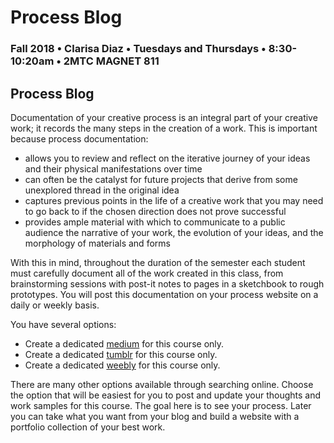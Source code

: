 # Process Blog

### Fall 2018 • Clarisa Diaz • Tuesdays and Thursdays • 8:30-10:20am • 2MTC MAGNET 811

## Process Blog

Documentation of your creative process is an integral part of your creative work; it records the many steps in the creation of a work. This is important because process documentation:

* allows you to review and reflect on the iterative journey of your ideas and their physical manifestations over time
* can often be the catalyst for future projects that derive from some unexplored thread in the original idea
* captures previous points in the life of a creative work that you may need to go back to if the chosen direction does not prove successful
* provides ample material with which to communicate to a public audience the narrative of your work, the evolution of your ideas, and the morphology of materials and forms

With this in mind, throughout the duration of the semester each student must carefully document all of the work created in this class, from brainstorming sessions with post-it notes to pages in a sketchbook to rough prototypes. You will post this documentation on your process website on a daily or weekly basis.

You have several options:

* Create a dedicated [medium](https://medium.com/) for this course only.
* Create a dedicated [tumblr](https://www.tumblr.com/login?redirect_to=%2Fdashboard) for this course only.
* Create a dedicated [weebly](https://www.weebly.com/) for this course only.

There are many other options available through searching online. Choose the option that will be easiest for you to post and update your thoughts and work samples for this course. The goal here is to see your process. Later you can take what you want from your blog and build a website with a portfolio collection of your best work.

